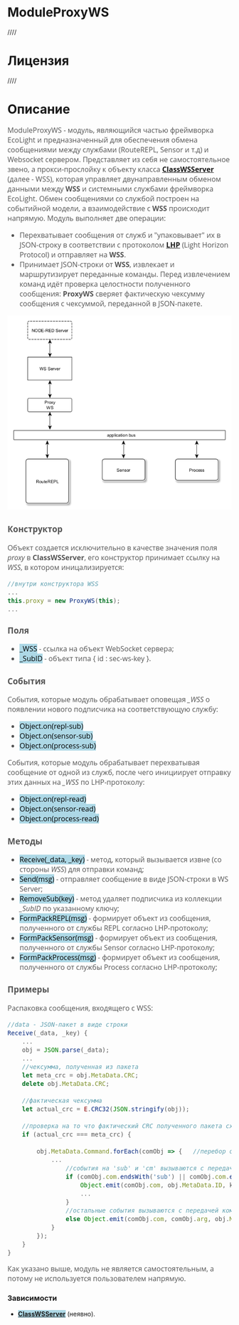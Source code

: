 # ModuleProxyWS
////

# Лицензия
////

# Описание
<div style = "font-family: 'Open Sans', sans-serif; font-size: 16px; color: #555">

ModuleProxyWS - модуль, являющийся частью фреймворка EcoLight и предназначенный для обеспечения обмена сообщениями между службами (RouteREPL, Sensor и т.д) и Websocket сервером. 
Представляет из себя не самостоятельное звено, а прокси-прослойку к объекту класса [**ClassWSServer**](https://github.com/Konkery/ModuleWebSocketServer/blob/main/README.md) (далее - WSS), которая управляет двунаправленным обменом данными между **WSS** и системными службами фреймворка EcoLight.
Обмен сообщениями со службой построен на событийной модели, а взаимодействие с **WSS** происходит напрямую. 
Модуль выполняет две операции:
- Перехватывает сообщения от служб и "упаковывает" их в JSON-строку в соответствии с протоколом [**LHP**](https://github.com/Konkery/ModuleLHP/blob/main/README.md) (Light Horizon Protocol) и отправляет на **WSS**.  
- Принимает JSON-строки от **WSS**, извлекает и маршрутизирует переданные команды. Перед извлечением команд идёт проверка целостности полученного сообщения: **ProxyWS** сверяет фактическую чексумму сообщения с чексуммой, переданной в JSON-пакете.

<div align='center'>
    <img src='./res/interaction.png'>
</div>

### **Конструктор**
Объект создается исключительно в качестве значения поля *proxy* в **ClassWSServer**, его конструктор принимает ссылку на *WSS*, в котором иницализируется:
```js
//внутри конструктора WSS
...
this.proxy = new ProxyWS(this);
...
```

### **Поля**
- <mark style="background-color: lightblue">_WSS</mark> - ссылка на объект WebSocket сервера;
- <mark style="background-color: lightblue">_SubID</mark> - объект типа { id : sec-ws-key }.

### **События**
События, которые модуль обрабатывает оповещая *_WSS* о появлении нового подписчика на соответствующую службу:
- <mark style="background-color: lightblue">Object.on(repl-sub)</mark> 
- <mark style="background-color: lightblue">Object.on(sensor-sub)</mark> 
- <mark style="background-color: lightblue">Object.on(process-sub)</mark> 

События, которые модуль обрабатывает перехватывая сообщение от одной из служб, после чего инициирует отправку этих данных на *_WSS* по LHP-протоколу:
- <mark style="background-color: lightblue">Object.on(repl-read)</mark>
- <mark style="background-color: lightblue">Object.on(sensor-read)</mark>
- <mark style="background-color: lightblue">Object.on(process-read)</mark>

### **Методы**
- <mark style="background-color: lightblue">Receive(_data, _key)</mark> - метод, который вызывается извне (со стороны *WSS*) для отправки команд;
- <mark style="background-color: lightblue">Send(msg)</mark> - отправляет сообщение в виде JSON-строки в WS Server;
- <mark style="background-color: lightblue">RemoveSub(key)</mark> - метод удаляет подписчика из коллекции *_SubID* по указанному ключу;
- <mark style="background-color: lightblue">FormPackREPL(msg)</mark> - формирует объект из сообщения, полученного от службы REPL согласно LHP-протоколу;
- <mark style="background-color: lightblue">FormPackSensor(msg)</mark> - формирует объект из сообщения, полученного от службы Sensor согласно LHP-протоколу;
- <mark style="background-color: lightblue">FormPackProcess(msg)</mark> - формирует объект из сообщения, полученного от службы Process согласно LHP-протоколу;

### **Примеры**
Распаковка сообщения, входящего с WSS:
```js
//data - JSON-пакет в виде строки
Receive(_data, _key) {
    ...
    obj = JSON.parse(_data);
    ...
    //чексумма, полученная из пакета
    let meta_crc = obj.MetaData.CRC;    
    delete obj.MetaData.CRC;

    //фактическая чексумма
    let actual_crc = E.CRC32(JSON.stringify(obj));  

    //проверка на то что фактический CRC полученного пакета сходится с CRC, зашитым в пакет
    if (actual_crc === meta_crc) {  
        
        obj.MetaData.Command.forEach(comObj => {   //перебор объектов { "com": 'String', "arg": [] }
            ...
                //события на 'sub' и 'cm' вызываются с передачей id и sec-ключа в качестве аргументов
                if (comObj.com.endsWith('sub') || comObj.com.endsWith('cm')) {
                    Object.emit(comObj.com, obj.MetaData.ID, key);
                    ...
                }
                //остальные события вызываются с передачей команды и id 
                else Object.emit(comObj.com, comObj.arg, obj.MetaData.ID);
            }
        }); 
    }
}
```

Как указано выше, модуль не является самостоятельным, а потому не используется пользователем напрямую.  
</div>

### **Зависимости**
- <mark style="background-color: lightblue">[**ClassWSServer**](https://github.com/Konkery/ModuleWebSocketServer/blob/main/README.md)</mark> (неявно). 
